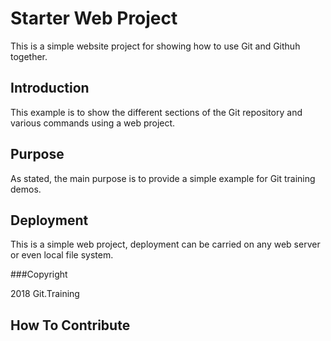 # Starter Web Project

This is a simple website project for
showing how to use Git and Githuh together.

## Introduction

This example is to show the different
sections of the Git repository and various 
commands using a web project.

## Purpose

As stated, the main purpose is to
provide a simple example for Git training
demos.

## Deployment

This is a simple web project, deployment
can be carried on any web server or even 
local file system.

###Copyright

2018 Git.Training


## How To Contribute


